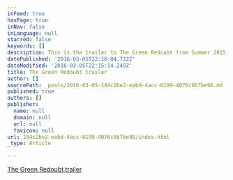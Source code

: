 ```yaml
---
inFeed: true
hasPage: true
inNav: false
inLanguage: null
starred: false
keywords: []
description: This is the trailer to The Green Redoubt from Summer 2015.
datePublished: '2016-03-05T22:16:04.722Z'
dateModified: '2016-03-05T22:15:14.245Z'
title: The Green Redoubt trailer
author: []
sourcePath: _posts/2016-03-05-184c2be2-eabd-4acc-8199-4076c867be96.md
published: true
authors: []
publisher:
  name: null
  domain: null
  url: null
  favicon: null
url: 184c2be2-eabd-4acc-8199-4076c867be96/index.html
_type: Article

---
```

[The Green Redoubt trailer][0]

[0]: https://www.youtube.com/watch?v=hEXdrZ2dq4Q